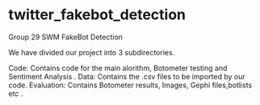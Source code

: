 # twitter_fakebot_detection

Group 29 SWM FakeBot Detection

We have divided our project into 3 subdirectories.

Code: Contains code for the main alorithm, Botometer testing and Sentiment Analysis .
Data: Contains the .csv files to be imported by our code.
Evaluation: Contains Botometer results, Images, Gephi files,botlists etc .
